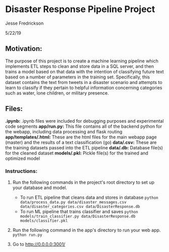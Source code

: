 # Disaster Response Pipeline Project
Jesse Fredrickson

5/22/19

## Motivation:
The purpose of this project is to create a machine learning pipeline which implements ETL steps to clean and store data in a SQL server, and then trains a model based on that data with the intention of classifying future text based on a number of parameters in the training set. Specifically, this dataset contains the text from tweets in a disaster scenario and attempts to learn to classify if they pertain to helpful information concerning categories such as water, lone children, or military presence.

## Files:
**.ipynb:** .ipynb files were included for debugging purposes and experimental code segments
**app/run.py:** This file contains all of the backend python for the webapp, including data processing and flask routing
**app/templates/.html:** These are the html files for the main webapp page (master) and the results of a text classification (go)
**data/.csv:** These are the training datasets passed into the ETL pipeline
**data/.db:** Database file(s) for the cleaned dataset
**models/.pkl:** Pickle file(s) for the trained and optimized model

### Instructions:
1. Run the following commands in the project's root directory to set up your database and model.

    - To run ETL pipeline that cleans data and stores in database
        `python data/process_data.py data/disaster_messages.csv data/disaster_categories.csv data/DisasterResponse.db`
    - To run ML pipeline that trains classifier and saves
        `python models/train_classifier.py data/DisasterResponse.db models/classifier.pkl`

2. Run the following command in the app's directory to run your web app.
    `python run.py`

3. Go to http://0.0.0.0:3001/
